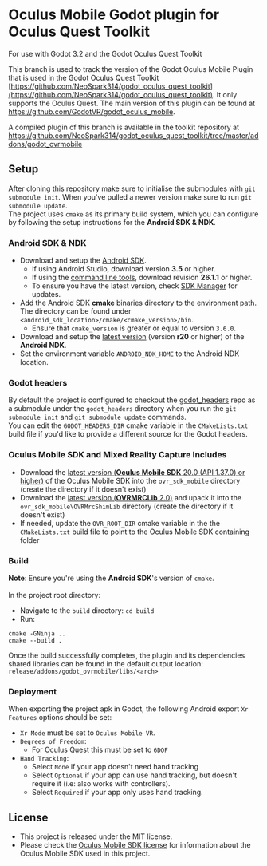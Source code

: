 # Oculus Mobile Godot plugin for Oculus Quest Toolkit

For use with Godot 3.2 and the Godot Oculus Quest Toolkit

This branch is used to track the version of the Godot Oculus Mobile Plugin that is used in the Godot Oculus Quest Toolkit [https://github.com/NeoSpark314/godot_oculus_quest_toolkit](https://github.com/NeoSpark314/godot_oculus_quest_toolkit). It only supports the Oculus Quest. The main version of this plugin
can be found at https://github.com/GodotVR/godot_oculus_mobile.

A compiled plugin of this branch is available in the toolkit repository at https://github.com/NeoSpark314/godot_oculus_quest_toolkit/tree/master/addons/godot_ovrmobile


## Setup
After cloning this repository make sure to initialise the submodules with `git submodule init`.
When you've pulled a newer version make sure to run `git submodule update`.<br>
The project uses `cmake` as its primary build system, which you can configure by following the setup instructions
for the **Android SDK & NDK**.

### Android SDK & NDK
- Download and setup the [Android SDK](https://developer.android.com/studio/#command-tools).
  - If using Android Studio, download version **3.5** or higher.
  - If using the [command line tools](https://developer.android.com/studio/#command-tools), 
  download revision **26.1.1** or higher. 
  - To ensure you have the latest version, check [SDK Manager](https://developer.android.com/studio/intro/update.html#sdk-manager) for updates.  
- Add the Android SDK **cmake** binaries directory to the environment path. The directory can be found under 
`<android_sdk_location>/cmake/<cmake_version>/bin`.
  - Ensure that `cmake_version` is greater or equal to version `3.6.0`.   
- Download and setup the [latest version](https://developer.android.com/ndk/downloads) 
(version **r20** or higher) of the **Android NDK**.
- Set the environment variable `ANDROID_NDK_HOME` to the Android NDK location. 

### Godot headers
By default the project is configured to checkout the [godot_headers](https://github.com/GodotNativeTools/godot_headers) 
repo as a submodule under the `godot_headers` directory when you run 
the `git submodule init` and `git submodule update` commands.<br>
You can edit the `GODOT_HEADERS_DIR` cmake variable in the `CMakeLists.txt` 
build file if you'd like to provide a different source for the Godot headers.<br>

### Oculus Mobile SDK and Mixed Reality Capture Includes
- Download the [latest version (**Oculus Mobile SDK** 20.0 (API 1.37.0) or higher)](https://developer.oculus.com/downloads/package/oculus-mobile-sdk/)
of the Oculus Mobile SDK into the 
`ovr_sdk_mobile` directory (create the directory if it doesn't exist)
- Download the [latest version (**OVRMRCLib** 2.0)](https://developer.oculus.com/downloads/package/ovrmrclib/) and upack it
  into the `ovr_sdk_mobile\OVRMrcShimLib` directory (create the directory if it doesn't exist)
- If needed, update the `OVR_ROOT_DIR` cmake variable in the the `CMakeLists.txt` build file to point to the Oculus Mobile SDK 
containing folder


### Build
**Note**: Ensure you're using the **Android SDK**'s version of `cmake`.<br><br>
In the project root directory:
 - Navigate to the `build` directory: `cd build`
 - Run:
```
cmake -GNinja ..
cmake --build .
```

Once the build successfully completes, the plugin and its dependencies shared libraries can be found in the 
default output location: `release/addons/godot_ovrmobile/libs/<arch>`

### Deployment
When exporting the project apk in Godot, the following Android export 
`Xr Features` options should be set:
- `Xr Mode` must be set to `Oculus Mobile VR`.
- `Degrees of Freedom`:
  - For Oculus Quest this must be set to `6DOF`
- `Hand Tracking`: 
  - Select `None` if your app doesn't need hand tracking
  - Select `Optional` if your app can use hand tracking, but doesn't require it (i.e: also works with controllers).
  - Select `Required` if your app only uses hand tracking.

## License

- This project is released under the MIT license.
- Please check the [Oculus Mobile SDK license](https://developer.oculus.com/licenses) for information
about the Oculus Mobile SDK used in this project.
